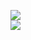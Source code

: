 [![](https://img.shields.io/badge/Made%20With-Github%20Spray-lightgrey.svg?style=for-the-badge&logo=github)](https://github.com/Annihil/github-spray#4960)  
[![](https://i.imgur.com/2DrTn0Z.gif)](https://github.com/Annihil/github-spray)